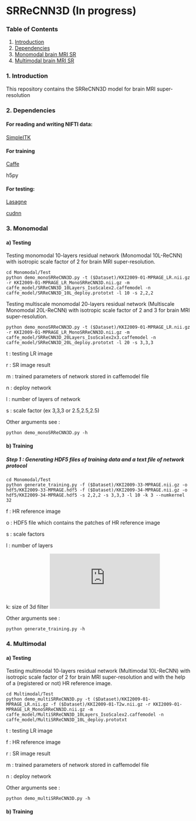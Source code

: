 # SRReCNN3D (In progress)


### Table of Contents
1. [Introduction](#introduction)
1. [Dependencies](#dependencies)
1. [Monomodal brain MRI SR](#monomodal)
1. [Multimodal brain MRI SR](#multimodal)

### 1. Introduction
This repository contains the SRReCNN3D model for brain MRI super-resolution

### 2. Dependencies

#### For reading and writing NIFTI data:
[SimpleITK](https://itk.org/Wiki/SimpleITK/GettingStarted)

#### For training
[Caffe](https://github.com/BVLC/caffe/)

h5py

#### For testing:
[Lasagne](https://lasagne.readthedocs.io/en/latest/)

[cudnn](https://developer.nvidia.com/cudnn)

### 3. Monomodal

#### a) Testing

Testing monomodal 10-layers residual network (Monomodal 10L-ReCNN) with isotropic scale factor of 2 for brain MRI super-resolution.

```
cd Monomodal/Test
python demo_monoSRReCNN3D.py -t ($Dataset)/KKI2009-01-MPRAGE_LR.nii.gz -r KKI2009-01-MPRAGE_LR_MonoSRReCNN3D.nii.gz -m caffe_model/SRReCNN3D_10Layers_IsoScalex2.caffemodel -n caffe_model/SRReCNN3D_10L_deploy.prototxt -l 10 -s 2,2,2
```
Testing multiscale monomodal 20-layers residual network (Multiscale Monomodal 20L-ReCNN) with isotropic scale factor of 2 and 3 for brain MRI super-resolution.

```
python demo_monoSRReCNN3D.py -t ($Dataset)/KKI2009-01-MPRAGE_LR.nii.gz -r KKI2009-01-MPRAGE_LR_MonoSRReCNN3D.nii.gz -m caffe_model/SRReCNN3D_20Layers_IsoScalex2x3.caffemodel -n caffe_model/SRReCNN3D_20L_deploy.prototxt -l 20 -s 3,3,3

```
t : testing LR image

r : SR image result

m : trained parameters of network stored in caffemodel file

n : deploy network

l : number of layers of network

s : scale factor (ex 3,3,3 or 2.5,2.5,2.5)

Other arguments see : 
```
python demo_monoSRReCNN3D.py -h
```

#### b) Training
##### Step 1 : Generating HDF5 files of training data and a text file of network protocol
```
cd Monomodal/Test
python generate_training.py -f ($Dataset)/KKI2009-33-MPRAGE.nii.gz -o hdf5/KKI2009-33-MPRAGE.hdf5 -f ($Dataset)/KKI2009-34-MPRAGE.nii.gz -o hdf5/KKI2009-34-MPRAGE.hdf5 -s 2,2,2 -s 3,3,3 -l 10 -k 3 --numkernel 32
```
f : HR reference image

o : HDF5 file which contains the patches of HR reference image

s : scale factors

l : number of layers

k: size of 3d filter ![](https://latex.codecogs.com/gif.latex?k%20%5Ctimes%20k%20%5Ctimes%20k)

Other arguments see : 
```
python generate_training.py -h
```


### 4. Multimodal

#### a) Testing

Testing multimodal 10-layers residual network (Multimodal 10L-ReCNN) with isotropic scale factor of 2 for brain MRI super-resolution and with the help of a (registered or not) HR reference image.

```
cd Multimodal/Test
python demo_multiSRReCNN3D.py -t ($Dataset)/KKI2009-01-MPRAGE_LR.nii.gz -f ($Dataset)/KKI2009-01-T2w.nii.gz -r KKI2009-01-MPRAGE_LR_MonoSRReCNN3D.nii.gz -m caffe_model/MultiSRReCNN3D_10Layers_IsoScalex2.caffemodel -n caffe_model/MultiSRReCNN3D_10L_deploy.prototxt
```
t : testing LR image

f : HR reference image

r : SR image result

m : trained parameters of network stored in caffemodel file

n : deploy network

Other arguments see : 
```
python demo_multiSRReCNN3D.py -h
```

#### b) Training
